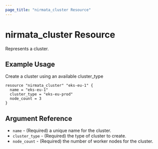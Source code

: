 ```yaml
---
page_title: "nirmata_cluster Resource"
---
```


# nirmata_cluster Resource

Represents a cluster. 

## Example Usage

Create a cluster using an available cluster_type

```hcl
resource "nirmata_cluster" "eks-eu-1" {
  name = "eks-eu-1"
  cluster_type = "eks-eu-prod"
  node_count = 3
}
```

## Argument Reference

* `name` - (Required) a unique name for the cluster.
* `cluster_type` - (Required) the type of cluster to create.
* `node_count` - (Required) the number of worker nodes for the cluster.


